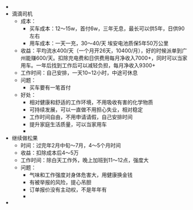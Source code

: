 -
- 滴滴司机
	- 成本：
		- 买车成本：12～15w，首付6w，三年无息，最长可以供5年，日供90左右
		- 用车成本：一天一充，30～40/天 埃安电池质保5年50万公里
	- 收益：平均流水400/天（一个月开26天，10400/月），好的时候派单到广州能赚600/天。扣除充电费和日供费用每月净收入7000+，同时可以当家用车。一年后找到工作后可以减轻负担，每月净收入9300+
	- 工作时间：自己安排，一天10~12小时，中途可休息
	- 问题：
		- 买车要有一笔首付
	- 好处：
		- 相对健康和舒适的工作环境，不用吸收有害的化学物质
		- 可持续发展，可以一直做不用担心失业，相对稳定
		- 工作时间自由，不用申请请假，自己安排时间
		- 提升家庭生活质量，可以当家用车
		-
- 继续做松果
	- 时间：过完年2月中旬～7月，4～5个月时间
	- 收益：扣除成本后4～5万
	- 工作时间：除白天工作外，晚上加班到11～12点，强度大
	- 问题：
		- 气味和工作强度对身体危害大，用健康换金钱
		- 有被举报的风险，提心吊胆
		- 订单报价没有主动权，不是年年有
		-
-